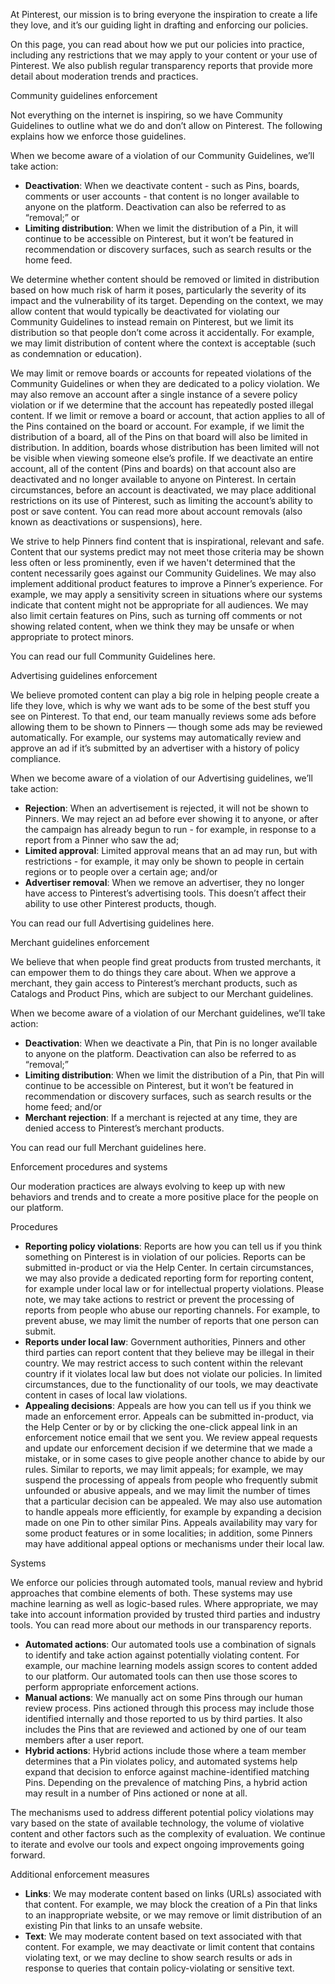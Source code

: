 At Pinterest, our mission is to bring everyone the inspiration to create a life they love, and it’s our guiding light in drafting and enforcing our policies. 

On this page, you can read about how we put our policies into practice, including any restrictions that we may apply to your content or your use of Pinterest. We also publish regular transparency reports that provide more detail about moderation trends and practices.

Community guidelines enforcement

Not everything on the internet is inspiring, so we have Community Guidelines to outline what we do and don’t allow on Pinterest. The following explains how we enforce those guidelines.

When we become aware of a violation of our Community Guidelines, we’ll take action: 

* **Deactivation**: When we deactivate content - such as Pins, boards, comments or user accounts - that content is no longer available to anyone on the platform. Deactivation can also be referred to as “removal;” or
* **Limiting distribution**: When we limit the distribution of a Pin, it will continue to be accessible on Pinterest, but it won’t be featured in recommendation or discovery surfaces, such as search results or the home feed. 

We determine whether content should be removed or limited in distribution based on how much risk of harm it poses, particularly the severity of its impact and the vulnerability of its target. Depending on the context, we may allow content that would typically be deactivated for violating our Community Guidelines to instead remain on Pinterest, but we limit its distribution so that people don’t come across it accidentally. For example, we may limit distribution of content where the context is acceptable (such as condemnation or education).

We may limit or remove boards or accounts for repeated violations of the Community Guidelines or when they are dedicated to a policy violation. We may also remove an account after a single instance of a severe policy violation or if we determine that the account has repeatedly posted illegal content. If we limit or remove a board or account, that action applies to all of the Pins contained on the board or account. For example, if we limit the distribution of a board, all of the Pins on that board will also be limited in distribution. In addition, boards whose distribution has been limited will not be visible when viewing someone else’s profile. If we deactivate an entire account, all of the content (Pins and boards) on that account also are deactivated and no longer available to anyone on Pinterest. In certain circumstances, before an account is deactivated, we may place additional restrictions on its use of Pinterest, such as limiting the account’s ability to post or save content. You can read more about account removals (also known as deactivations or suspensions), here. 

We strive to help Pinners find content that is inspirational, relevant and safe. Content that our systems predict may not meet those criteria may be shown less often or less prominently, even if we haven't determined that the content necessarily goes against our Community Guidelines. We may also implement additional product features to improve a Pinner’s experience. For example, we may apply a sensitivity screen in situations where our systems indicate that content might not be appropriate for all audiences. We may also limit certain features on Pins, such as turning off comments or not showing related content, when we think they may be unsafe or when appropriate to protect minors. 

You can read our full Community Guidelines here.

Advertising guidelines enforcement

We believe promoted content can play a big role in helping people create a life they love, which is why we want ads to be some of the best stuff you see on Pinterest. To that end, our team manually reviews some ads before allowing them to be shown to Pinners — though some ads may be reviewed automatically. For example, our systems may automatically review and approve an ad if it’s submitted by an advertiser with a history of policy compliance.

When we become aware of a violation of our Advertising guidelines, we’ll take action: 

* **Rejection**: When an advertisement is rejected, it will not be shown to Pinners. We may reject an ad before ever showing it to anyone, or after the campaign has already begun to run - for example, in response to a report from a Pinner who saw the ad;
* **Limited approval**: Limited approval means that an ad may run, but with restrictions - for example, it may only be shown to people in certain regions or to people over a certain age; and/or
* **Advertiser removal**: When we remove an advertiser, they no longer have access to Pinterest’s advertising tools. This doesn’t affect their ability to use other Pinterest products, though.

You can read our full Advertising guidelines here.

Merchant guidelines enforcement

We believe that when people find great products from trusted merchants, it can empower them to do things they care about. When we approve a merchant, they gain access to Pinterest’s merchant products, such as Catalogs and Product Pins, which are subject to our Merchant guidelines.

When we become aware of a violation of our Merchant guidelines, we’ll take action: 

* **Deactivation**: When we deactivate a Pin, that Pin is no longer available to anyone on the platform. Deactivation can also be referred to as “removal;” 
* **Limiting distribution**: When we limit the distribution of a Pin, that Pin will continue to be accessible on Pinterest, but it won’t be featured in recommendation or discovery surfaces, such as search results or the home feed; and/or
* **Merchant rejection**: If a merchant is rejected at any time, they are denied access to Pinterest’s merchant products.

You can read our full Merchant guidelines here.

Enforcement procedures and systems

Our moderation practices are always evolving to keep up with new behaviors and trends and to create a more positive place for the people on our platform.

Procedures

* **Reporting policy violations**: Reports are how you can tell us if you think something on Pinterest is in violation of our policies. Reports can be submitted in-product or via the Help Center. In certain circumstances, we may also provide a dedicated reporting form for reporting content, for example under local law or for intellectual property violations. Please note, we may take actions to restrict or prevent the processing of reports from people who abuse our reporting channels. For example, to prevent abuse, we may limit the number of reports that one person can submit.
* **Reports under local law**: Government authorities, Pinners and other third parties can report content that they believe may be illegal in their country. We may restrict access to such content within the relevant country if it violates local law but does not violate our policies. In limited circumstances, due to the functionality of our tools, we may deactivate content in cases of local law violations.
* **Appealing decisions**: Appeals are how you can tell us if you think we made an enforcement error. Appeals can be submitted in-product, via the Help Center or by or by clicking the one-click appeal link in an enforcement notice email that we sent you. We review appeal requests and update our enforcement decision if we determine that we made a mistake, or in some cases to give people another chance to abide by our rules. Similar to reports, we may limit appeals; for example, we may suspend the processing of appeals from people who frequently submit unfounded or abusive appeals, and we may limit the number of times that a particular decision can be appealed. We may also use automation to handle appeals more efficiently, for example by expanding a decision made on one Pin to other similar Pins. Appeals availability may vary for some product features or in some localities; in addition, some Pinners may have additional appeal options or mechanisms under their local law.

Systems

We enforce our policies through automated tools, manual review and hybrid approaches that combine elements of both. These systems may use machine learning as well as logic-based rules. Where appropriate, we may take into account information provided by trusted third parties and industry tools. You can read more about our methods in our transparency reports.

* **Automated actions**: Our automated tools use a combination of signals to identify and take action against potentially violating content. For example, our machine learning models assign scores to content added to our platform. Our automated tools can then use those scores to perform appropriate enforcement actions.
* **Manual actions**: We manually act on some Pins through our human review process. Pins actioned through this process may include those identified internally and those reported to us by third parties. It also includes the Pins that are reviewed and actioned by one of our team members after a user report.
* **Hybrid actions**: Hybrid actions include those where a team member determines that a Pin violates policy, and automated systems help expand that decision to enforce against machine-identified matching Pins. Depending on the prevalence of matching Pins, a hybrid action may result in a number of Pins actioned or none at all.

The mechanisms used to address different potential policy violations may vary based on the state of available technology, the volume of violative content and other factors such as the complexity of evaluation. We continue to iterate and evolve our tools and expect ongoing improvements going forward. 

Additional enforcement measures

* **Links**: We may moderate content based on links (URLs) associated with that content. For example, we may block the creation of a Pin that links to an inappropriate website, or we may remove or limit distribution of an existing Pin that links to an unsafe website.
* **Text**: We may moderate content based on text associated with that content. For example, we may deactivate or limit content that contains violating text, or we may decline to show search results or ads in response to queries that contain policy-violating or sensitive text.